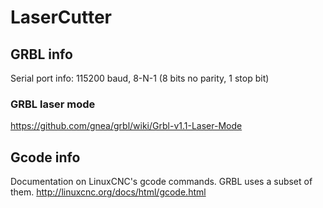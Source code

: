 # LaserCutter

## GRBL info

Serial port info: 115200 baud, 8-N-1 (8 bits no parity, 1 stop bit)


### GRBL laser mode
https://github.com/gnea/grbl/wiki/Grbl-v1.1-Laser-Mode



## Gcode info

Documentation on LinuxCNC's gcode commands. GRBL uses a subset of them.
http://linuxcnc.org/docs/html/gcode.html

